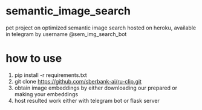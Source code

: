 # semantic_image_search
pet project on optimized semantic image search
hosted on heroku, available in telegram by username @sem_img_search_bot

# how to use
1. pip install -r requirements.txt
2. git clone https://github.com/sberbank-ai/ru-clip.git
3. obtain image embeddings by either downloading our prepared or making your embeddings
4. host resulted work either with telegram bot or flask server
